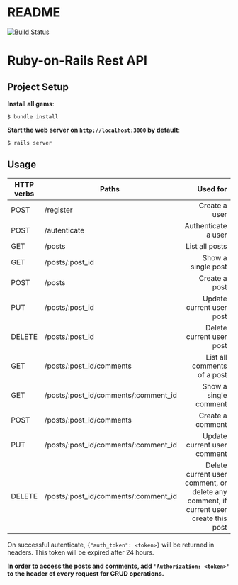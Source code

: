 # README

[![Build Status](https://travis-ci.org/YuKitAs/rails-rest-api.svg?branch=master)](https://travis-ci.org/YuKitAs/rails-rest-api)

# Ruby-on-Rails Rest API

## Project Setup

**Install all gems**:

```console
$ bundle install
```

**Start the web server on `http://localhost:3000` by default**:

```console
$ rails server
```

## Usage

| HTTP verbs | Paths  | Used for |
| ---------- | ------ | --------:|
| POST | /register| Create a user|
| POST | /autenticate| Authenticate a user |
| GET | /posts    | List all posts|
| GET | /posts/:post_id | Show a single post |
| POST | /posts | Create a post |
| PUT | /posts/:post_id | Update current user post |
| DELETE | /posts/:post_id | Delete current user post |
| GET | /posts/:post_id/comments | List all comments of a post |
| GET | /posts/:post_id/comments/:comment_id | Show a single comment |
| POST | /posts/:post_id/comments | Create a comment |
| PUT | /posts/:post_id/comments/:comment_id | Update current user comment |
| DELETE | /posts/:post_id/comments/:comment_id | Delete current user comment, or delete any comment, if current user create this post|

On successful autenticate, `{"auth_token": <token>}` will be returned in headers. This token will be expired after 24 hours.

**In order to access the posts and comments, add `'Authorization: <token>'` to the header of every request for CRUD operations.**

